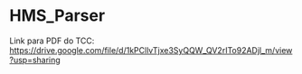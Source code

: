 # HMS_Parser
Link para PDF do TCC: https://drive.google.com/file/d/1kPCllvTjxe3SyQQW_QV2rITo92ADjl_m/view?usp=sharing
